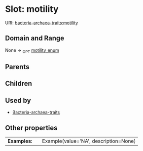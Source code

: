 
# Slot: motility




URI: [bacteria-archaea-traits:motility](https://w3id.org/bacteria-archaea-traitsmotility)


## Domain and Range

None ->  <sub>OPT</sub> [motility_enum](motility_enum.md)

## Parents


## Children


## Used by

 * [Bacteria-archaea-traits](Bacteria-archaea-traits.md)

## Other properties

|  |  |  |
| --- | --- | --- |
| **Examples:** | | Example(value='NA', description=None) |

